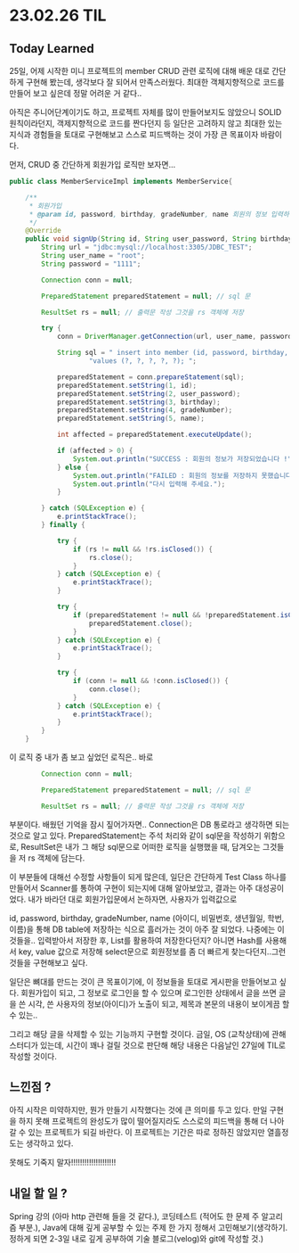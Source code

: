 # 23.02.26 TIL
## Today Learned

25일, 어제 시작한 미니 프로젝트의 member CRUD 관련 로직에 대해 배운 대로 간단하게 구현해 봤는데, 생각보다
잘 되어서 만족스러웠다. 최대한 객체지향적으로 코드를 만들어 보고 싶은데 정말 어려운 거 같다.. 

아직은 주니어단계이기도 하고, 프로젝트 자체를 많이 만들어보지도 않았으니 SOLID 원칙이라던지, 객제지향적으로 코드를 짠다던지 등
일단은 고려하지 않고 최대한 있는 지식과 경험들을 토대로 구현해보고 스스로 피드백하는 것이 가장 큰 목표이자 바람이다.

먼저, CRUD 중 간단하게 회원가입 로직만 보자면...

```java
public class MemberServiceImpl implements MemberService{

    /**
     * 회원가입
     * @param id, password, birthday, gradeNumber, name 회원의 정보 입력하기
     */
    @Override
    public void signUp(String id, String user_password, String birthday, String gradeNumber, String name)  {
        String url = "jdbc:mysql://localhost:3305/JDBC_TEST";
        String user_name = "root";
        String password = "1111";

        Connection conn = null;

        PreparedStatement preparedStatement = null; // sql 문

        ResultSet rs = null; // 출력문 작성 그것을 rs 객체에 저장

        try {
            conn = DriverManager.getConnection(url, user_name, password);

            String sql = " insert into member (id, password, birthday, gradeNumber, name) " +
                    "values (?, ?, ?, ?, ?); ";

            preparedStatement = conn.prepareStatement(sql);
            preparedStatement.setString(1, id);
            preparedStatement.setString(2, user_password);
            preparedStatement.setString(3, birthday);
            preparedStatement.setString(4, gradeNumber);
            preparedStatement.setString(5, name);

            int affected = preparedStatement.executeUpdate();

            if (affected > 0) {
                System.out.println("SUCCESS : 회원의 정보가 저장되었습니다 !");
            } else {
                System.out.println("FAILED : 회원의 정보를 저장하지 못했습니다.");
                System.out.println("다시 입력해 주세요.");
            }

        } catch (SQLException e) {
            e.printStackTrace();
        } finally {

            try {
                if (rs != null && !rs.isClosed()) {
                    rs.close();
                }
            } catch (SQLException e) {
                e.printStackTrace();
            }

            try {
                if (preparedStatement != null && !preparedStatement.isClosed()) {
                    preparedStatement.close();
                }
            } catch (SQLException e) {
                e.printStackTrace();
            }

            try {
                if (conn != null && !conn.isClosed()) {
                    conn.close();
                }
            } catch (SQLException e) {
                e.printStackTrace();
            }
        }
    }
```

이 로직 중 내가 좀 보고 싶었던 로직은.. 바로 

```java
        Connection conn = null;

        PreparedStatement preparedStatement = null; // sql 문

        ResultSet rs = null; // 출력문 작성 그것을 rs 객체에 저장
```
부분이다. 배웠던 기억을 잠시 짚어가자면.. Connection은 DB 통로라고 생각하면 되는 것으로 알고 있다. 
PreparedStatement는 주석 처리와 같이 sql문을 작성하기 위함으로, ResultSet은 내가 그 해당 sql문으로 어떠한 로직을 실행했을 때,
담겨오는 그것들을 저 rs 객체에 담는다. 

이 부분들에 대해선 수정할 사항들이 되게 많은데, 일단은 간단하게 Test Class 하나를 만들어서 Scanner를 통하여 구현이 되는지에 대해
알아보았고, 결과는 아주 대성공이었다. 내가 바라던 대로 회원가입문에서 논하자면, 사용자가 입력값으로 

id, password, birthday, gradeNumber, name (아이디, 비밀번호, 생년월일, 학번, 이름)을 통해 DB table에 저장하는 식으로 흘러가는 것이
아주 잘 되었다. 나중에는 이것들을.. 입력받아서 저장한 후, List를 활용하여 저장한다던지? 아니면 Hash를 사용해서 key, value 값으로 저장해
select문으로 회원정보를 좀 더 빠르게 찾는다던지..그런 것들을 구현해보고 싶다.

일단은 뼈대를 만드는 것이 큰 목표이기에, 이 정보들을 토대로 게시판을 만들어보고 싶다. 회원가입이 되고, 그 정보로 로그인을 할 수 있으며
로그인한 상태에서 글을 쓰면 글을 쓴 시각, 쓴 사용자의 정보(아이디)가 노출이 되고, 제목과 본문의 내용이 보이게끔 할 수 있는..

그리고 해당 글을 삭제할 수 있는 기능까지 구현할 것이다. 금일, OS (교착상태)에 관해 스터디가 있는데, 시간이 꽤나 걸릴 것으로 판단해 해당 내용은
다음날인 27일에 TIL로 작성할 것이다.

## 느낀점 ?
아직 시작은 미약하지만, 뭔가 만들기 시작했다는 것에 큰 의미를 두고 있다. 만일 구현을 하지 못해 프로젝트의 완성도가 많이 떨어질지라도
스스로의 피드백을 통해 더 나아갈 수 있는 프로젝트가 되길 바란다. 이 프로젝트는 기간은 따로 정하진 않았지만 열흘정도는 생각하고 있다.

못해도 기죽지 말자!!!!!!!!!!!!!!!!!!!!

## 내일 할 일 ?
Spring 강의 (아마 http 관련해 들을 것 같다.), 코딩테스트 (적어도 한 문제 주 알고리즘 부분.), Java에 대해 깊게 공부할 수 있는 주제 한 가지
정해서 고민해보기(생각하기. 정하게 되면 2-3일 내로 깊게 공부하여 기술 블로그(velog)와 git에 작성할 것.)
